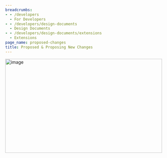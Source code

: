 ```yaml
---
breadcrumbs:
- - /developers
  - For Developers
- - /developers/design-documents
  - Design Documents
- - /developers/design-documents/extensions
  - Extensions
page_name: proposed-changes
title: Proposed & Proposing New Changes
---
```


<img alt="image" src="http://www.google.com/chart" height=300 width=500>